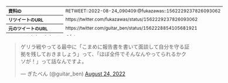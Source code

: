 <table style="font-size: 9pt; width: 610px; margin-bottom: 20px; height: 80px;">
<tbody>
    <tr>
        <th align=left>資料ID</th>
        <td align=left>RETWEET::2022-08-24_090409:@fukazawas::1562229237826093062</td>
    </tr>
    <tr>
        <th align=left>リツイートのURL</th>
        <td align=left>https://twitter.com/fukazawas/status/1562229237826093062</td>
    </tr>
    <tr>
        <th align=left>元のツイートのURL</th>
        <td align=left>https://twitter.com/guitar_ben/status/1562228854105681921</td>
    </tr>
    <tr>
        <th align=left>リツイートしたアカウント</th>
        <td align=left>@fukazawas</td>
    </tr>
    <tr>
        <th align=left>元のツイートのアカウント</th>
        <td align=left>@guitar_ben</td>
    </tr>
    <tr>
        <th align=left>リツイートしたユーザ名</th>
        <td align=left>深澤諭史</td>
    </tr>
    <tr>
        <th align=left>元のツイートのユーザ名</th>
        <td align=left>ぎたべん</td>
    </tr>
    <tr>
        <th align=left>ツイートの記録日時</th>
        <td align=left>created_at 2022-08-24_1122</td>
    </tr>
</tbody>
</table>
<blockquote class="twitter-tweet" data-width="450"  data-lang="ja"><p lang="ja" dir="ltr">ゲリラ戦やってる最中に「こまめに報告書を書いて面談して自分を守る証拠を残しておきましょう」って、「ほぼ全件でそんなんやってられるかクソが！」って話なんですよ。</p>&mdash; ぎたべん (@guitar_ben) <a href="https://twitter.com/guitar_ben/status/1562228854105681921?ref_src=twsrc%5Etfw">August 24, 2022</a></blockquote>
<script async src="https://platform.twitter.com/widgets.js" charset="utf-8"></script>


